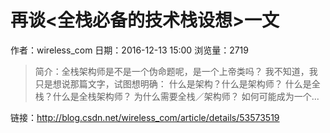 # 再谈<全栈必备的技术栈设想>一文
作者：wireless_com
日期：2016-12-13 15:00
浏览量：2719
> 简介：全栈架构师是不是一个伪命题呢，是一个上帝类吗？ 我不知道，我只是想说那篇文字，试图想明确： 
什么是架构？什么是架构师？
 什么是全栈？什么是全栈架构师？
 为什么需要全栈／架构师？ 如何可能成为一个...

 链接：http://blog.csdn.net/wireless_com/article/details/53573519
